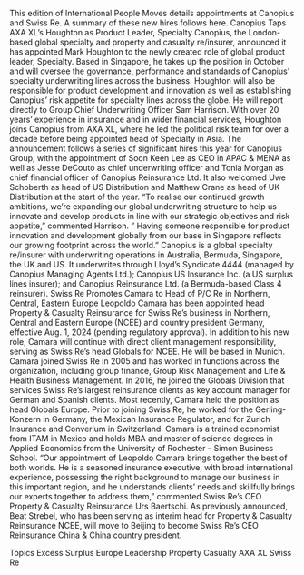 This edition of International People Moves details appointments at Canopius and Swiss Re.
A summary of these new hires follows here.
Canopius Taps AXA XL’s Houghton as Product Leader, Specialty
Canopius, the London-based global specialty and property and casualty re/insurer, announced it has appointed Mark Houghton to the newly created role of global product leader, Specialty.
Based in Singapore, he takes up the position in October and will oversee the governance, performance and standards of Canopius’ specialty underwriting lines across the business.
Houghton will also be responsible for product development and innovation as well as establishing Canopius’ risk appetite for specialty lines across the globe. He will report directly to Group Chief Underwriting Officer Sam Harrison.
With over 20 years’ experience in insurance and in wider financial services, Houghton joins Canopius from AXA XL, where he led the political risk team for over a decade before being appointed head of Specialty in Asia.
The announcement follows a series of significant hires this year for Canopius Group, with the appointment of Soon Keen Lee as CEO in APAC & MENA as well as Jesse DeCouto as chief underwriting officer and Tonia Morgan as chief financial officer of Canopius Reinsurance Ltd. It also welcomed Uwe Schoberth as head of US Distribution and Matthew Crane as head of UK Distribution at the start of the year.
“To realise our continued growth ambitions, we’re expanding our global underwriting structure to help us innovate and develop products in line with our strategic objectives and risk appetite,” commented Harrison. ” Having someone responsible for product innovation and development globally from our base in Singapore reflects our growing footprint across the world.”
Canopius is a global specialty re/insurer with underwriting operations in Australia, Bermuda, Singapore, the UK and US. It underwrites through Lloyd’s Syndicate 4444 (managed by Canopius Managing Agents Ltd.); Canopius US Insurance Inc. (a US surplus lines insurer); and Canopius Reinsurance Ltd. (a Bermuda-based Class 4 reinsurer).
Swiss Re Promotes Camara to Head of P/C Re in Northern, Central, Eastern Europe
Leopoldo Camara has been appointed head Property & Casualty Reinsurance for Swiss Re’s business in Northern, Central and Eastern Europe (NCEE) and country president Germany, effective Aug. 1, 2024 (pending regulatory approval).
In addition to his new role, Camara will continue with direct client management responsibility, serving as Swiss Re’s head Globals for NCEE. He will be based in Munich.
Camara joined Swiss Re in 2005 and has worked in functions across the organization, including group finance, Group Risk Management and Life & Health Business Management. In 2016, he joined the Globals Division that services Swiss Re’s largest reinsurance clients as key account manager for German and Spanish clients. Most recently, Camara held the position as head Globals Europe.
Prior to joining Swiss Re, he worked for the Gerling-Konzern in Germany, the Mexican Insurance Regulator, and for Zurich Insurance and Converium in Switzerland.
Camara is a trained economist from ITAM in Mexico and holds MBA and master of science degrees in Applied Economics from the University of Rochester – Simon Business School.
“Our appointment of Leopoldo Camara brings together the best of both worlds. He is a seasoned insurance executive, with broad international experience, possessing the right background to manage our business in this important region, and he understands clients’ needs and skillfully brings our experts together to address them,” commented Swiss Re’s CEO Property & Casualty Reinsurance Urs Baertschi.
As previously announced, Beat Strebel, who has been serving as interim head for Property & Casualty Reinsurance NCEE, will move to Beijing to become Swiss Re’s CEO Reinsurance China & China country president.

Topics
Excess Surplus
Europe
Leadership
Property Casualty
AXA XL
Swiss Re
